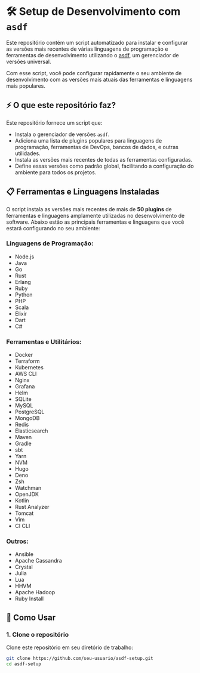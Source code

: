 # 🛠️ Setup de Desenvolvimento com `asdf`

Este repositório contém um script automatizado para instalar e configurar as versões mais recentes de várias linguagens de programação e ferramentas de desenvolvimento utilizando o [asdf](https://github.com/asdf-vm/asdf), um gerenciador de versões universal.

Com esse script, você pode configurar rapidamente o seu ambiente de desenvolvimento com as versões mais atuais das ferramentas e linguagens mais populares.

## ⚡ O que este repositório faz?

Este repositório fornece um script que:

- Instala o gerenciador de versões `asdf`.
- Adiciona uma lista de plugins populares para linguagens de programação, ferramentas de DevOps, bancos de dados, e outras utilidades.
- Instala as versões mais recentes de todas as ferramentas configuradas.
- Define essas versões como padrão global, facilitando a configuração do ambiente para todos os projetos.

## 📋 Ferramentas e Linguagens Instaladas

O script instala as versões mais recentes de mais de **50 plugins** de ferramentas e linguagens amplamente utilizadas no desenvolvimento de software. Abaixo estão as principais ferramentas e linguagens que você estará configurando no seu ambiente:

### Linguagens de Programação:

- Node.js
- Java
- Go
- Rust
- Erlang
- Ruby
- Python
- PHP
- Scala
- Elixir
- Dart
- C#

### Ferramentas e Utilitários:

- Docker
- Terraform
- Kubernetes
- AWS CLI
- Nginx
- Grafana
- Helm
- SQLite
- MySQL
- PostgreSQL
- MongoDB
- Redis
- Elasticsearch
- Maven
- Gradle
- sbt
- Yarn
- NVM
- Hugo
- Deno
- Zsh
- Watchman
- OpenJDK
- Kotlin
- Rust Analyzer
- Tomcat
- Vim
- CI CLI

### Outros:

- Ansible
- Apache Cassandra
- Crystal
- Julia
- Lua
- HHVM
- Apache Hadoop
- Ruby Install

## 🚀 Como Usar

### 1. **Clone o repositório**

Clone este repositório em seu diretório de trabalho:

```bash
git clone https://github.com/seu-usuario/asdf-setup.git
cd asdf-setup

